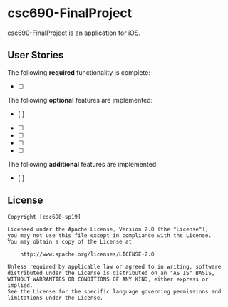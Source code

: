 # csc690-FinalProject

csc690-FinalProject is an application for iOS.


## User Stories

The following **required** functionality is complete:

* [ ] 

The following **optional** features are implemented:
* [ ] 
* [ ] 
* [ ] 
* [ ] 
* [ ] 

The following **additional** features are implemented:
- [ ] 





## License

    Copyright [csc690-sp19] 

    Licensed under the Apache License, Version 2.0 (the "License");
    you may not use this file except in compliance with the License.
    You may obtain a copy of the License at

        http://www.apache.org/licenses/LICENSE-2.0

    Unless required by applicable law or agreed to in writing, software
    distributed under the License is distributed on an "AS IS" BASIS,
    WITHOUT WARRANTIES OR CONDITIONS OF ANY KIND, either express or implied.
    See the License for the specific language governing permissions and
    limitations under the License.
